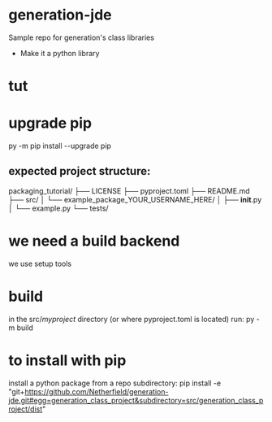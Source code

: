 # generation-jde
Sample repo for generation's class libraries

- Make it a python library

# tut


# upgrade pip
py -m pip install --upgrade pip

## expected project structure:
packaging_tutorial/
├── LICENSE
├── pyproject.toml
├── README.md
├── src/
│   └── example_package_YOUR_USERNAME_HERE/
│       ├── __init__.py
│       └── example.py
└── tests/

# we need a build backend
we use setup tools

# build
in the src/_myproject_ directory (or where pyproject.toml is located) run:
py -m build


# to install with pip
install a python package from a repo subdirectory:
pip install -e "git+https://github.com/Netherfield/generation-jde.git#egg=generation_class_project&subdirectory=src/generation_class_project/dist"


